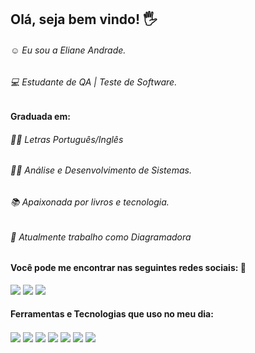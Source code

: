 
## Olá, seja bem vindo! 🖐️

###### ☺️ Eu sou a Eliane Andrade. 
###### 💻 Estudante de QA | Teste de Software. 
####      **Graduada em:**
###### 👩‍🎓 Letras Português/Inglês
###### 👩‍🎓 Análise e Desenvolvimento de Sistemas. 
###### 📚 Apaixonada por livros e tecnologia.
###### 💪 Atualmente trabalho como Diagramadora

##

#### **Você pode me encontrar nas seguintes redes sociais:** 🔎
<div>
  <a href="https://www.linkedin.com/in/eliane-maria-de-andrade" target= "_blanck"><img src="https://img.shields.io/badge/LinkedIn-0077B5?style=for-the-badge&logo=linkedin&logoColor=white" target= "_blanck"></a>
  <a href="mailto:emariaandrade@gmail.com"><img src="https://img.shields.io/badge/Gmail-D14836?style=for-the-badge&logo=gmail&logoColor=white" target= "_blanck"></a>
  <a href="https://wa.me/5544998945349"><img src="https://img.shields.io/badge/WhatsApp-25D366?style=for-the-badge&logo=whatsapp&logoColor=white" target= "_blanck"></a>
</div>

#### **Ferramentas e Tecnologias que uso no meu dia:**
<div style= "display: inline_block>" <br/>
  <img align= "center" src= "https://img.shields.io/badge/MySQL-00000F?style=for-the-badge&logo=mysql&logoColor=white">
  <img align= "center" src= "https://img.shields.io/badge/PostgreSQL-316192?style=for-the-badge&logo=postgresql&logoColor=white">
  <img align= "center" src= "https://img.shields.io/badge/PHP-777BB4?style=for-the-badge&logo=php&logoColor=white">
  <img align= "center" src= "https://img.shields.io/badge/HTML5-E34F26?style=for-the-badge&logo=html5&logoColor=white">
  <img align= "center" src= "https://img.shields.io/badge/CSS3-1572B6?style=for-the-badge&logo=css3&logoColor=white">
  <img align= "center" src= "https://img.shields.io/badge/Adobe%20InDesign-FF3366?style=for-the-badge&logo=Adobe%20InDesign&logoColor=white">
  <img align= "center" src= "https://img.shields.io/badge/Inkscape-000000?style=for-the-badge&logo=Inkscape&logoColor=white">
</div>


